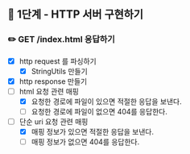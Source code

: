 ## 🚀 1단계 - HTTP 서버 구현하기
### ✏️ GET /index.html 응답하기
- [x] http request 를 파싱하기
  - [x] StringUtils 만들기
- [x] http response 만들기
- [ ] html 요청 관련 매핑
  - [x] 요청한 경로에 파일이 있으면 적절한 응답을 보낸다. 
  - [ ] 요청한 경로에 파일이 없으면 404를 응답한다.
- [ ] 단순 uri 요청 관련 매핑
  - [x] 매핑 정보가 있으면 적절한 응답을 보낸다.
  - [ ] 매핑 정보가 없으면 404를 응답한다.